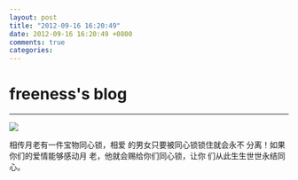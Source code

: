 ```yaml
---
layout: post
title: "2012-09-16 16:20:49"
date: 2012-09-16 16:20:49 +0800
comments: true
categories: 
---
```


# freeness's blog

----------

![](http://okqmqrbgo.bkt.clouddn.com/201209161620491.jpg)

>
相传月老有一件宝物同心锁，相爱 的男女只要被同心锁锁住就会永不 分离！如果你们的爱情能够感动月 老，他就会赐给你们同心锁，让你 们从此生生世世永结同心。